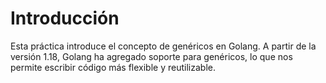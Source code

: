 # Introducción

Esta práctica introduce el concepto de genéricos en Golang. A partir de la versión 1.18, Golang ha agregado soporte para genéricos, lo que nos permite escribir código más flexible y reutilizable.
